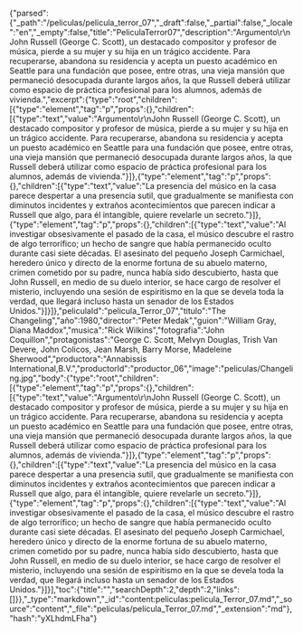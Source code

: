 {"parsed":{"_path":"/peliculas/pelicula_terror_07","_draft":false,"_partial":false,"_locale":"en","_empty":false,"title":"PeliculaTerror07","description":"Argumento\r\nJohn Russell (George C. Scott), un destacado compositor y profesor de música, pierde a su mujer y su hija en un trágico accidente. Para recuperarse, abandona su residencia y acepta un puesto académico en Seattle para una fundación que posee, entre otras, una vieja mansión que permaneció desocupada durante largos años, la que Russell deberá utilizar como espacio de práctica profesional para los alumnos, además de vivienda.","excerpt":{"type":"root","children":[{"type":"element","tag":"p","props":{},"children":[{"type":"text","value":"Argumento\r\nJohn Russell (George C. Scott), un destacado compositor y profesor de música, pierde a su mujer y su hija en un trágico accidente. Para recuperarse, abandona su residencia y acepta un puesto académico en Seattle para una fundación que posee, entre otras, una vieja mansión que permaneció desocupada durante largos años, la que Russell deberá utilizar como espacio de práctica profesional para los alumnos, además de vivienda."}]},{"type":"element","tag":"p","props":{},"children":[{"type":"text","value":"La presencia del músico en la casa parece despertar a una presencia sutil, que gradualmente se manifiesta con diminutos incidentes y extraños acontecimientos que parecen indicar a Russell que algo, para él intangible, quiere revelarle un secreto."}]},{"type":"element","tag":"p","props":{},"children":[{"type":"text","value":"Al investigar obsesivamente el pasado de la casa, el músico descubre el rastro de algo terrorífico; un hecho de sangre que había permanecido oculto durante casi siete décadas. El asesinato del pequeño Joseph Carmichael, heredero único y directo de la enorme fortuna de su abuelo materno, crimen cometido por su padre, nunca había sido descubierto, hasta que John Russell, en medio de su duelo interior, se hace cargo de resolver el misterio, incluyendo una sesión de espiritismo en la que se devela toda la verdad, que llegará incluso hasta un senador de los Estados Unidos."}]}]},"peliculaId":"pelicula_Terror_07","titulo":"The Changeling","año":1980,"director":"Peter Medak","guion":"William Gray, Diana Maddox","musica":"Rick Wilkins","fotografia":"John Coquillon","protagonistas":"George C. Scott, Melvyn Douglas, Trish Van Devere, John Colicos, Jean Marsh, Barry Morse, Madeleine Sherwood","productora":"Annabissis International,B.V.","productorId":"productor_06","image":"peliculas/Changeling.jpg","body":{"type":"root","children":[{"type":"element","tag":"p","props":{},"children":[{"type":"text","value":"Argumento\r\nJohn Russell (George C. Scott), un destacado compositor y profesor de música, pierde a su mujer y su hija en un trágico accidente. Para recuperarse, abandona su residencia y acepta un puesto académico en Seattle para una fundación que posee, entre otras, una vieja mansión que permaneció desocupada durante largos años, la que Russell deberá utilizar como espacio de práctica profesional para los alumnos, además de vivienda."}]},{"type":"element","tag":"p","props":{},"children":[{"type":"text","value":"La presencia del músico en la casa parece despertar a una presencia sutil, que gradualmente se manifiesta con diminutos incidentes y extraños acontecimientos que parecen indicar a Russell que algo, para él intangible, quiere revelarle un secreto."}]},{"type":"element","tag":"p","props":{},"children":[{"type":"text","value":"Al investigar obsesivamente el pasado de la casa, el músico descubre el rastro de algo terrorífico; un hecho de sangre que había permanecido oculto durante casi siete décadas. El asesinato del pequeño Joseph Carmichael, heredero único y directo de la enorme fortuna de su abuelo materno, crimen cometido por su padre, nunca había sido descubierto, hasta que John Russell, en medio de su duelo interior, se hace cargo de resolver el misterio, incluyendo una sesión de espiritismo en la que se devela toda la verdad, que llegará incluso hasta un senador de los Estados Unidos."}]}],"toc":{"title":"","searchDepth":2,"depth":2,"links":[]}},"_type":"markdown","_id":"content:peliculas:pelicula_Terror_07.md","_source":"content","_file":"peliculas/pelicula_Terror_07.md","_extension":"md"},"hash":"yXLhdmLFha"}